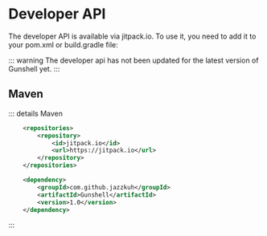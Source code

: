 # Developer API

The developer API is available via jitpack.io. To use it, you need to add it to your pom.xml or build.gradle file:

::: warning
The developer api has not been updated for the latest version of Gunshell yet.
:::

## Maven
::: details Maven
```xml
	<repositories>
		<repository>
		    <id>jitpack.io</id>
		    <url>https://jitpack.io</url>
		</repository>
	</repositories>
```

```xml
	<dependency>
	    <groupId>com.github.jazzkuh</groupId>
	    <artifactId>Gunshell</artifactId>
	    <version>1.0</version>
	</dependency>
```
:::